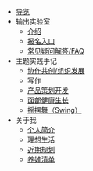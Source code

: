 


- [导览](/)
- 输出实验室
  - [介绍](f_output/)
  - [报名入口](f_output/signup.md)
  - [常见疑问解答/FAQ](f_output/faq.md)
- 主题实践手记
  - [协作共创/组织发展]()
  - [写作](wr/)
  - [产品策划开发](devpdt/)
  - [面部健康生长]()   
  - [摇摆舞（Swing）](swing/)   
- 关于我
  - [个人简介](about.md)
  - [理想生活](about/ideallife_ishanshan.md)
  - [近期规划](https://docs.qq.com/doc/DVWlSYW53c1dtanB4)
  - [养娃清单](family/hb_parenting.md)
